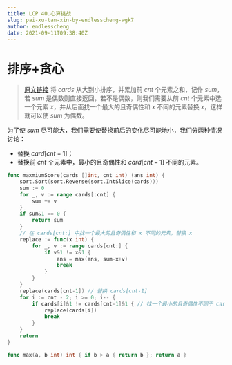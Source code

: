 ```yaml
---
title: LCP 40.心算挑战
slug: pai-xu-tan-xin-by-endlesscheng-wgk7
author: endlesscheng
date: 2021-09-11T09:38:40Z
---
```

# 排序+贪心
 
> [原文链接](https://leetcode.cn/problems/uOAnQW/solution/pai-xu-tan-xin-by-endlesscheng-wgk7)
将 $\textit{cards}$ 从大到小排序，并累加前 $\textit{cnt}$ 个元素之和，记作 $\textit{sum}$，若 $\textit{sum}$ 是偶数则直接返回，若不是偶数，则我们需要从前 $\textit{cnt}$ 个元素中选一个元素 $x$，并从后面找一个最大的且奇偶性和 $x$ 不同的元素替换 $x$，这样就可以使 $\textit{sum}$ 为偶数。

为了使 $\textit{sum}$ 尽可能大，我们需要使替换前后的变化尽可能地小，我们分两种情况讨论：

- 替换 $\textit{card}[\textit{cnt}-1]$；
- 替换前 $\textit{cnt}$ 个元素中，最小的且奇偶性和 $\textit{card}[\textit{cnt}-1]$ 不同的元素。

```go
func maxmiumScore(cards []int, cnt int) (ans int) {
	sort.Sort(sort.Reverse(sort.IntSlice(cards)))
	sum := 0
	for _, v := range cards[:cnt] {
		sum += v
	}
	if sum&1 == 0 {
		return sum
	}
	// 在 cards[cnt:] 中找一个最大的且奇偶性和 x 不同的元素，替换 x
	replace := func(x int) {
		for _, v := range cards[cnt:] {
			if v&1 != x&1 {
				ans = max(ans, sum-x+v)
				break
			}
		}
	}
	replace(cards[cnt-1]) // 替换 cards[cnt-1]
	for i := cnt - 2; i >= 0; i-- {
		if cards[i]&1 != cards[cnt-1]&1 { // 找一个最小的且奇偶性不同于 cards[cnt-1] 的元素，将其替换掉
			replace(cards[i])
			break
		}
	}
	return
}

func max(a, b int) int { if b > a { return b }; return a }
```

